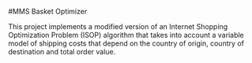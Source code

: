 #MMS Basket Optimizer

This project implements a modified version of an Internet Shopping Optimization Problem (ISOP) algorithm that takes 
into account a variable model of shipping costs that depend on the country of origin, country of destination and total order
value.
